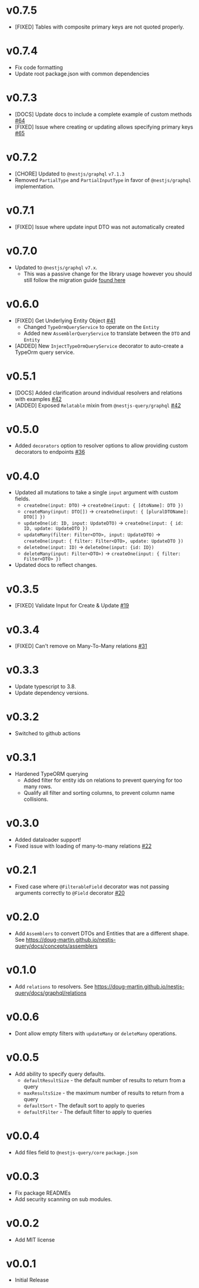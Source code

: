 # v0.7.5

* [FIXED] Tables with composite primary keys are not quoted properly.

# v0.7.4

* Fix code formatting
* Update root package.json with common dependencies

# v0.7.3

* [DOCS] Update docs to include a complete example of custom methods [#64](https://github.com/doug-martin/nestjs-query/issues/64)
* [FIXED] Issue where creating or updating allows specifying primary keys [#65](https://github.com/doug-martin/nestjs-query/issues/65)

# v0.7.2

* [CHORE] Updated to `@nestjs/graphql` `v7.1.3`
* Removed `PartialType` and `PartialInputType` in favor of `@nestjs/graphql` implementation.

# v0.7.1

* [FIXED] Issue where update input DTO was not automatically created

# v0.7.0

* Updated to `@nestjs/graphql` `v7.x`.
    * This was a passive change for the library usage however you should still follow the migration guide [found here](https://docs.nestjs.com/migration-guide)

# v0.6.0

* [FIXED] Get Underlying Entity Object [#41](https://github.com/doug-martin/nestjs-query/issues)
    * Changed `TypeOrmQueryService` to operate on the `Entity`
    * Added new `AssemblerQueryService` to translate between the `DTO` and `Entity`
* [ADDED] New `InjectTypeOrmQueryService` decorator to auto-create a TypeOrm query service. 

# v0.5.1

* [DOCS] Added clarification around individual resolvers and relations with examples [#42](https://github.com/doug-martin/nestjs-query/issues/42)
* [ADDED] Exposed `Relatable` mixin from `@nestjs-query/graphql` [#42](https://github.com/doug-martin/nestjs-query/issues/42)

# v0.5.0

* Added `decorators` option to resolver options to allow providing custom decorators to endpoints [#36](https://github.com/doug-martin/nestjs-query/issues/36)

# v0.4.0

* Updated all mutations to take a single `input` argument with custom fields.
    *   `createOne(input: DTO)` -> `createOne(input: { [dtoName]: DTO })`
    *   `createMany(input: DTO[])` -> `createOne(input: { [pluralDTOName]: DTO[] })`
    *   `updateOne(id: ID, input: UpdateDTO)` -> `createOne(input: { id: ID, update: UpdateDTO })`
    *   `updateMany(filter: Filter<DTO>, input: UpdateDTO)` -> `createOne(input: { filter: Filter<DTO>, update: UpdateDTO })`
    *   `deleteOne(input: ID)` -> `deleteOne(input: {id: ID})`
    *   `deleteMany(input: Filter<DTO>)` -> `createOne(input: { filter: Filter<DTO> })`
* Updated docs to reflect changes.

# v0.3.5

* [FIXED] Validate Input for Create & Update [#19](https://github.com/doug-martin/nestjs-query/issues/19)

# v0.3.4

* [FIXED] Can't remove on Many-To-Many relations [#31](https://github.com/doug-martin/nestjs-query/issues/31)

# v0.3.3

* Update typescript to 3.8.
* Update dependency versions. 

# v0.3.2

* Switched to github actions 

# v0.3.1

* Hardened TypeORM querying
    * Added filter for entity ids on relations to prevent querying for too many rows.
    * Qualify all filter and sorting columns, to prevent column name collisions. 

# v0.3.0

* Added dataloader support!
* Fixed issue with loading of many-to-many relations [#22](https://github.com/doug-martin/nestjs-query/issues/22)

# v0.2.1

* Fixed case where `@FilterableField` decorator was not passing arguments correctly to `@Field` decorator [#20](https://github.com/doug-martin/nestjs-query/issues/20)

# v0.2.0

* Add `Assemblers` to convert DTOs and Entities that are a different shape. See https://doug-martin.github.io/nestjs-query/docs/concepts/assemblers

# v0.1.0

* Add `relations` to resolvers. See https://doug-martin.github.io/nestjs-query/docs/graphql/relations

# v0.0.6

* Dont allow empty filters with `updateMany` or `deleteMany` operations.

# v0.0.5

* Add ability to specify query defaults.
   * `defaultResultSize` -  the default number of results to return from a query
   * `maxResultsSize` -  the maximum number of results to return from a query
   * `defaultSort` -  The default sort to apply to queries
   * `defaultFilter` -  The default filter to apply to queries

# v0.0.4

* Add files field to `@nestjs-query/core` `package.json`

# v0.0.3

* Fix package READMEs
* Add security scanning on sub modules.

# v0.0.2

* Add MIT license

# v0.0.1

* Initial Release
